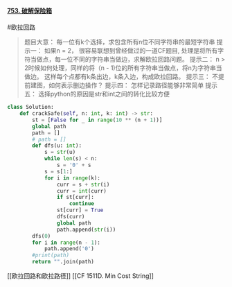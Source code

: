 #### [753. 破解保险箱](https://leetcode.cn/problems/cracking-the-safe/)
#欧拉回路 
> 题目大意：
> 	每一位有k个选择，求包含所有n位不同字符串的最短字符串
> 提示一：
> 	如果n = 2， 很容易联想到曾经做过的一道CF题目, 处理是将所有字符当做点，每一位不同的字符串当做边，求解欧拉回路问题。
> 提示二：
> 	n > 2时候如何处理，同样的将（n - 1)位的所有字符串当做点，将n为字符串当做边。
> 	这样每个点都有k条出边，k条入边，构成欧拉回路。
> 提示三：
> 	不提前建图，如何表示删边操作？
> 提示四：
> 	怎样记录路径能够非常简单
> 提示五：
> 	选择python的原因是str和int之间的转化比较方便
~~~python
class Solution:
    def crackSafe(self, n: int, k: int) -> str:
        st = [False for _ in range(10 ** (n + 1))]
        global path
        path = []
        # path = []
        def dfs(u: int):
            s = str(u)
            while len(s) < n:
                s = '0' + s
            s = s[1:]
            for i in range(k):
                curr = s + str(i)
                curr = int(curr)
                if st[curr]:
                    continue
                st[curr] = True
                dfs(curr)
                global path
                path.append(str(i))
        dfs(0)
        for i in range(n - 1):
            path.append('0')
        #print(path)
        return "".join(path)
~~~
[[欧拉回路和欧拉路径]]
[[CF 1511D. Min Cost String]]
